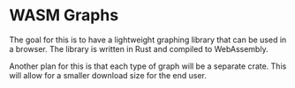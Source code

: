 # WASM Graphs

The goal for this is to have a lightweight graphing library that can be used in a browser. The library is written in Rust and compiled to WebAssembly.

Another plan for this is that each type of graph will be a separate crate. This will allow for a smaller download size for the end user.